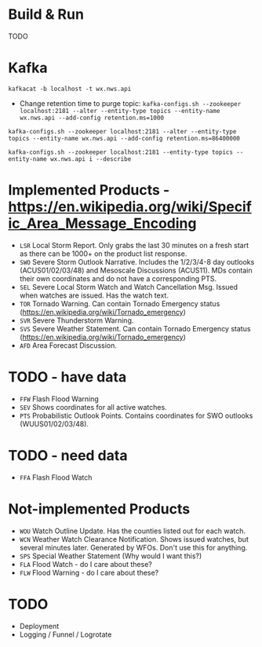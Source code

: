 # Build & Run
TODO

# Kafka
`kafkacat -b localhost -t wx.nws.api`

- Change retention time to purge topic: `kafka-configs.sh --zookeeper localhost:2181 --alter --entity-type topics --entity-name wx.nws.api --add-config retention.ms=1000`

`kafka-configs.sh --zookeeper localhost:2181 --alter --entity-type topics --entity-name wx.nws.api --add-config retention.ms=86400000`

`kafka-configs.sh --zookeeper localhost:2181 --entity-type topics --entity-name wx.nws.api i --describe`

# Implemented Products - https://en.wikipedia.org/wiki/Specific_Area_Message_Encoding
- `LSR` Local Storm Report. Only grabs the last 30 minutes on a fresh start as there can be 1000+ on the product list response.
- `SWO` Severe Storm Outlook Narrative. Includes the 1/2/3/4-8 day outlooks (ACUS01/02/03/48) and Mesoscale Discussions (ACUS11).
        MDs contain their own coordinates and do not have a corresponding PTS.
- `SEL` Severe Local Storm Watch and Watch Cancellation Msg. Issued when watches are issued. Has the watch text.
- `TOR` Tornado Warning. Can contain Tornado Emergency status (https://en.wikipedia.org/wiki/Tornado_emergency)
- `SVR` Severe Thunderstorm Warning.
- `SVS` Severe Weather Statement. Can contain Tornado Emergency status (https://en.wikipedia.org/wiki/Tornado_emergency)
- `AFD` Area Forecast Discussion.

# TODO - have data
- `FFW` Flash Flood Warning
- `SEV` Shows coordinates for all active watches.
- `PTS` Probabilistic Outlook Points. Contains coordinates for SWO outlooks (WUUS01/02/03/48).

# TODO - need data
- `FFA` Flash Flood Watch

# Not-implemented Products
- `WOU` Watch Outline Update. Has the counties listed out for each watch.
- `WCN` Weather Watch Clearance Notification. Shows issued watches, but several minutes later. Generated by WFOs. Don't use this for anything.
- `SPS` Special Weather Statement (Why would I want this?)
- `FLA` Flood Watch - do I care about these?
- `FLW` Flood Warning - do I care about these?


# TODO
- Deployment
- Logging / Funnel / Logrotate
